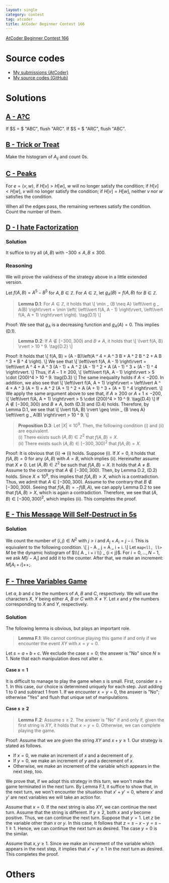 ```yaml
---
layout: single
category: contest
tag: atcoder
title: AtCoder Beginner Contest 166
---
```


[AtCoder Beginner Contest 166](https://atcoder.jp/contests/abc166)

# Source codes

- [My submissions (AtCoder)](https://atcoder.jp/contests/abc166/submissions?f.User=kazunetakahashi)
- [My source codes (GitHub)](https://github.com/kazunetakahashi/atcoder/tree/master/2020/0702_ABC166)

# Solutions

## [A - A?C](https://atcoder.jp/contests/abc166/tasks/abc166_a)

If $S = $ "ABC", flush "ARC". If $S = $ "ARC", flush "ABC".

## [B - Trick or Treat](https://atcoder.jp/contests/abc166/tasks/abc166_b)

Make the histogram of $A _ {ij}$ and count $0$s.

## [C - Peaks](https://atcoder.jp/contests/abc166/tasks/abc166_c)

For $e = (v, w)$, if $H[v] > H[w]$, $w$ will no longer satisfy the condition; if $H[v] < H[w]$, $v$ will no longer satisfy the condition; if $H[v] = H[w]$, neither $v$ nor $w$ satisfies the condition.

When all the edges pass, the remaining vertexes satisfy the condition. Count the number of them.

## [D - I hate Factorization](https://atcoder.jp/contests/abc166/tasks/abc166_d)

### Solution

It suffice to try all $(A, B)$ with $-300 \leq A, B \leq 300$.

### Reasoning

We will prove the validness of the strategy above in a little extended version.

Let $f(A, B) = A ^ 5 - B ^ 5$ for $A, B \in \mathbb{Z}$. For $A \in \mathbb{Z}$, let $g _ A(B) = f(A, B)$ for $B \in \mathbb{Z}$.

> **Lemma D.1**: For $A \in \mathbb{Z}$, it holds that
> \\[
>   \min _ {B \neq A} \left\lvert g _ A(B) \right\rvert = \min \left( \left\lvert f(A, A - 1) \right\rvert, \left\lvert f(A, A + 1) \right\rvert \right). \tag{D.1}
> \\]

Proof: We see that $g _ A$ is a decreasing function and $g _ A(A) = 0$. This implies (D.1).

> **Lemma D.2**: If $A \not \in [-300, 300)$ and $B \neq A$, it holds that
> \\[
>   \lvert f(A, B) \rvert > 10 ^ 9. \tag{D.2}
> \\]

Proof: It holds that
\\[
  f(A, B) = (A - B)\left(A ^ 4 + A ^ 3 B + A ^ 2 B ^ 2 + A B ^ 3 + B ^ 4 \right).
\\]
We see that
\\[
  \left\lvert f(A, A - 1) \right\rvert = \left\lvert A ^ 4 + A ^ 3 (A - 1) + A ^ 2 (A - 1) ^ 2 + A (A - 1) ^ 3 + (A - 1) ^ 4 \right\rvert.
\\]
Thus, if $A - 1 \geq 200$,
\\[
  \left\lvert f(A, A - 1) \right\rvert > 5 \cdot (200)^4 > 10 ^ 9. \tag{D.3}
\\]
The same inequality holds if $A < -200$. In addition, we also see that
\\[
  \left\lvert f(A, A + 1) \right\rvert = \left\lvert A ^ 4 + A ^ 3 (A + 1) + A ^ 2 (A + 1) ^ 2 + A (A + 1) ^ 3 + (A + 1) ^ 4 \right\rvert.
\\]
We apply the same argument above to see that, if $A \geq 200$ or $A + 1 \leq -200$,
\\[
  \left\lvert f(A, A + 1) \right\rvert > 5 \cdot (200)^4 > 10 ^ 9. \tag{D.4}
\\]
If $A \not \in [-300, 300)$ and $B \neq A$, both (D.3) and (D.4) holds. Therefore, by Lemma D.1, we see that
\\[
  \lvert f(A, B) \rvert \geq \min _ {B \neq A} \left\lvert g _ A(B) \right\rvert > 10 ^ 9.
\\]

> **Proposition D.3**: Let $\lvert X \rvert \leq 10 ^ 9$. Then, the following condition (i) and (ii) are equivalent.<br>
> (i) There exists such $(A, B) \in \mathbb{Z} ^ 2$ that $f(A, B) = X$. <br>
> (ii) There exists such $(A, B) \in [-300, 300) ^ 2$ that $f(A, B) = X$.

Proof: It is obvious that (ii) $\Longrightarrow$ (i) holds. Suppose (i). If $X = 0$, it holds that $f(A, B) = 0$ for any $(A, B)$ with $A = B$, which implies (ii). Hereinafter assume that $X \neq 0$. Let $(A, B) \in \mathbb{Z} ^ 2$ be such that $f(A, B) = X$. It holds that $A \neq B$. Assume to the contrary that $A \not \in [-300, 300)$. Then, by Lemma D.2, (D.2) holds. Since $X \leq 10 ^ 9$, this implies that $f(A, B) > X$, which is a contradiction. Thus, we admit that $A \in [-300, 300)$. Assume to the contrary that $B \not \in [-300, 300)$. Seeing that $f(A, B) = -f(B, A)$, we can apply Lemma D.2 to see that $f(A, B) > X$, which is again a contradiction. Therefore, we see that $(A, B) \in [-300, 300) ^ 2$, which implies (ii). This completes the proof.

## [E - This Message Will Self-Destruct in 5s](https://atcoder.jp/contests/abc166/tasks/abc166_e)

### Solution

We count the number of $(i, j) \in N ^ 2$ with $j > i$ and $A _ j + A _ i = j - i$. This is equivalent to the following condition.
\\[
  j - A _ j = A _ i + i.
\\]
Let `map<ll, ll>` $M$ be the dynamic histogram of $\\{ A _ i + i \\} _ {i < j}$. For $i = 0, \dots, N - 1$, we ask $M[i - A _ i]$ and add it to the counter. After that, we make an increment: $M[A _ i + i]{ + + };$.

## [F - Three Variables Game](https://atcoder.jp/contests/abc166/tasks/abc166_f)

Let $a$, $b$ and $c$ be the numbers of $A$, $B$ and $C$, respectively. We will use the characters $X$, $Y$ being either $A$, $B$ or $C$ with $X \neq Y$. Let $x$ and $y$ the numbers corresponding to $X$ and $Y$, respectively.

### Solution

The following lemma is obvious, but plays an important role.

> **Lemma F.1**: We cannot continue playing this game if and only if we encounter the event $XY$ with $x = y = 0$.

Let $s = a + b + c$. We exclude the case $s = 0$; the answer is "No" since $N \geq 1$. Note that each manipulation does not alter $s$.

#### Case $s = 1$

It is difficult to manage to play the game when $s$ is small. First, consider $s = 1$. In this case, our choice is determined uniquely for each step. Just adding $1$ to $0$ and subtract $1$ from $1$. If we encounter $x = y = 0$, the answer is "No"; otherwise "Yes" and flush that unique set of manipulations.

#### Case $s \geq 2$

> **Lemma F.2**: Assume $s \geq 2$. The answer is "No" if and only if, given the first string is $XY$, it holds that $x = y = 0$. Otherwise, we can complete playing the game.

Proof: Assume that we are given the string $XY$ and $x + y \geq 1$. Our strategy is stated as follows.

- If $x = 0$, we make an increment of $x$ and a decrement of $y$.
- If $y = 0$, we make an increment of $y$ and a decrement of $x$.
- Otherwise, we make an increment of the variable which appears in the next step, too.

We prove that, if we adopt this strategy in this turn, we won't make the game terminated in the next turn. By Lemma F.1, it suffice to show that, in the next turn, we won't encounter the situation that $x' + y' = 0$, where $x'$ and $y'$ are next variables we will take an action for.

Assume that $x = 0$. If the next string is also $XY$, we can continue the next turn. Assume that the string is different. If $y \geq 2$, both $x$ and $y$ become positive. Thus, we can continue the next turn. Suppose that $y = 1$. Let $z$ be the variable other than $x$ or $y$. In this case, It follows that $z = s - x - y = s - 1 \geq 1$. Hence, we can continue the next turn as desired. The case $y = 0$ is the similar.

Assume that $x, y \geq 1$. Since we make an increment of the variable which appears in the next step, it implies that $x' + y' \geq 1$ in the next turn as desired. This completes the proof.

# Others
